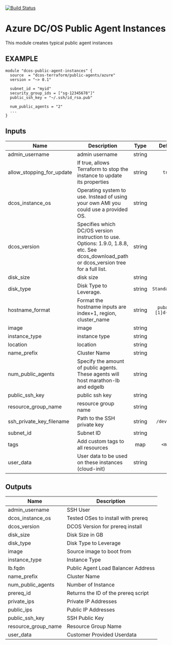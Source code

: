 [![Build Status](https://jenkins-terraform.mesosphere.com/service/dcos-terraform-jenkins/job/dcos-terraform/job/terraform-azurerm-public-agents/job/master/badge/icon)](https://jenkins-terraform.mesosphere.com/service/dcos-terraform-jenkins/job/dcos-terraform/job/terraform-azurerm-public-agents/job/master/)

# Azure DC/OS Public Agent Instances

This module creates typical public agent instances

## EXAMPLE

```hcl
module "dcos-public-agent-instances" {
  source  = "dcos-terraform/public-agents/azure"
  version = "~> 0.1"

  subnet_id = "myid"
  security_group_ids = ["sg-12345678"]"
  public_ssh_key = "~/.ssh/id_rsa.pub"

  num_public_agents = "2"
  ...
}
```


## Inputs

| Name | Description | Type | Default | Required |
|------|-------------|:----:|:-----:|:-----:|
| admin_username | admin username | string | - | yes |
| allow_stopping_for_update | If true, allows Terraform to stop the instance to update its properties | string | `true` | no |
| dcos_instance_os | Operating system to use. Instead of using your own AMI you could use a provided OS. | string | - | yes |
| dcos_version | Specifies which DC/OS version instruction to use. Options: 1.9.0, 1.8.8, etc. See dcos_download_path or dcos_version tree for a full list. | string | - | yes |
| disk_size | disk size | string | - | yes |
| disk_type | Disk Type to Leverage. | string | `Standard_LRS` | no |
| hostname_format | Format the hostname inputs are index+1, region, cluster_name | string | `pubagt-%[1]d-%[2]s` | no |
| image | image | string | - | yes |
| instance_type | instance type | string | - | yes |
| location | location | string | - | yes |
| name_prefix | Cluster Name | string | - | yes |
| num_public_agents | Specify the amount of public agents. These agents will host marathon-lb and edgelb | string | - | yes |
| public_ssh_key | public ssh key | string | - | yes |
| resource_group_name | resource group name | string | - | yes |
| ssh_private_key_filename | Path to the SSH private key | string | `/dev/null` | no |
| subnet_id | Subnet ID | string | - | yes |
| tags | Add custom tags to all resources | map | `<map>` | no |
| user_data | User data to be used on these instances (cloud-init) | string | `` | no |

## Outputs

| Name | Description |
|------|-------------|
| admin_username | SSH User |
| dcos_instance_os | Tested OSes to install with prereq |
| dcos_version | DCOS Version for prereq install |
| disk_size | Disk Size in GB |
| disk_type | Disk Type to Leverage |
| image | Source image to boot from |
| instance_type | Instance Type |
| lb.fqdn | Public Agent Load Balancer Address |
| name_prefix | Cluster Name |
| num_public_agents | Number of Instance |
| prereq_id | Returns the ID of the prereq script |
| private_ips | Private IP Addresses |
| public_ips | Public IP Addresses |
| public_ssh_key | SSH Public Key |
| resource_group_name | Resource Group Name |
| user_data | Customer Provided Userdata |

